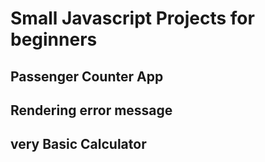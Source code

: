 # Small Javascript Projects for beginners

## Passenger Counter App

## Rendering error message

## very Basic Calculator